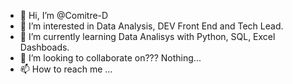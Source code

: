 - 👋 Hi, I’m @Comitre-D
- 👀 I’m interested in Data Analysis, DEV Front End and Tech Lead.
- 🌱 I’m currently learning Data Analisys with Python, SQL, Excel Dashboads.
- 💞️ I’m looking to collaborate on??? Nothing...
- 📫 How to reach me ...

<!---
Comitre-D/Comitre-D is a ✨ special ✨ repository because its `README.md` (this file) appears on your GitHub profile.
You can click the Preview link to take a look at your changes.
--->
